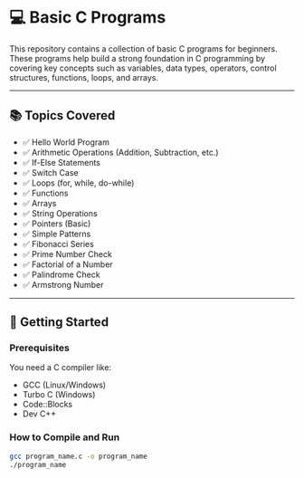 
# 💻 Basic C Programs

This repository contains a collection of basic C programs for beginners. These programs help build a strong foundation in C programming by covering key concepts such as variables, data types, operators, control structures, functions, loops, and arrays.

---

## 📚 Topics Covered

- ✅ Hello World Program  
- ✅ Arithmetic Operations (Addition, Subtraction, etc.)  
- ✅ If-Else Statements  
- ✅ Switch Case  
- ✅ Loops (for, while, do-while)  
- ✅ Functions  
- ✅ Arrays  
- ✅ String Operations  
- ✅ Pointers (Basic)  
- ✅ Simple Patterns  
- ✅ Fibonacci Series  
- ✅ Prime Number Check  
- ✅ Factorial of a Number  
- ✅ Palindrome Check  
- ✅ Armstrong Number  

---

## 🚀 Getting Started

### Prerequisites

You need a C compiler like:

- GCC (Linux/Windows)
- Turbo C (Windows)
- Code::Blocks
- Dev C++

### How to Compile and Run

```bash
gcc program_name.c -o program_name
./program_name
